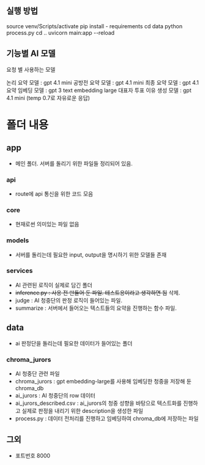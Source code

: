 ## 실행 방법
source venv/Scripts/activate
pip install - requirements
cd data
python process.py
cd ..
uvicorn main:app --reload

## 기능별 AI 모델
요청 별 사용하는 모델

논리 요약 모델 : gpt 4.1 mini
공방전 요약 모델 : gpt 4.1 mini
최종 요약 모델 : gpt 4.1
요약 임베딩 모델 : gpt 3 text embedding large
대표자 투표 이유 생성 모델 : gpt 4.1 mini (temp 0.7로 자유로운 응답)

# 폴더 내용
## app
- 메인 폴더. 서버를 돌리기 위한 파일들 정리되어 있음.

### api
- route에 api 통신을 위한 코드 모음

### core
- 현재로썬 의미있는 파일 없음

### models
- 서버를 돌리는데 필요한 input, output을 명시하기 위한 모델들 존재

### services
- AI 관련된 로직이 실제로 담긴 폴더
- ~~inference.py : 사용 전 만들어 둔 파일. 테스트용이라고 생각하면 됨~~ 삭제.
- judge : AI 청중단의 판정 로직이 들어있는 파일.
- summarize : 서버에서 들어오는 텍스트들의 요약을 진행하는 함수 파일.

## data
- ai 판정단을 돌리는데 필요한 데이터가 들어있는 폴더

### chroma_jurors
- AI 청중단 관련 파일
- chroma_jurors : gpt embedding-large를 사용해 임베딩한 청중을 저장해 둔 chroma_db
- ai_jurors : AI 청중단의 row 데이터
- ai_jurors_described.csv : ai_jurors의 청중 성향을 바탕으로 텍스트화를 진행하고 실제로 판정을 내리기 위한 description을 생성한 파일
- process.py : 데이터 전처리를 진행하고 임베딩하여 chroma_db에 저장하는 파일

## 그외
- 포트번호 8000